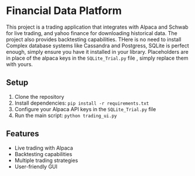 # Financial Data Platform

This project is a trading application that integrates with Alpaca and Schwab for live trading, and yahoo finance for downloading historical data. The project also provides backtesting capabilities. THere is no need to install Complex database systems like Cassandra and Postgress, SQLite is perfect enough, simply ensure you have it installed in your library. Placeholders are in place of the alpaca keys in the `SQLite_Trial.py` file , simply replace them with yours.

## Setup

1. Clone the repository
2. Install dependencies: `pip install -r requirements.txt`
3. Configure your Alpaca API keys in the `SQLite_Trial.py` file
4. Run the main script: `python trading_ui.py`

## Features

- Live trading with Alpaca
- Backtesting capabilities
- Multiple trading strategies
- User-friendly GUI
